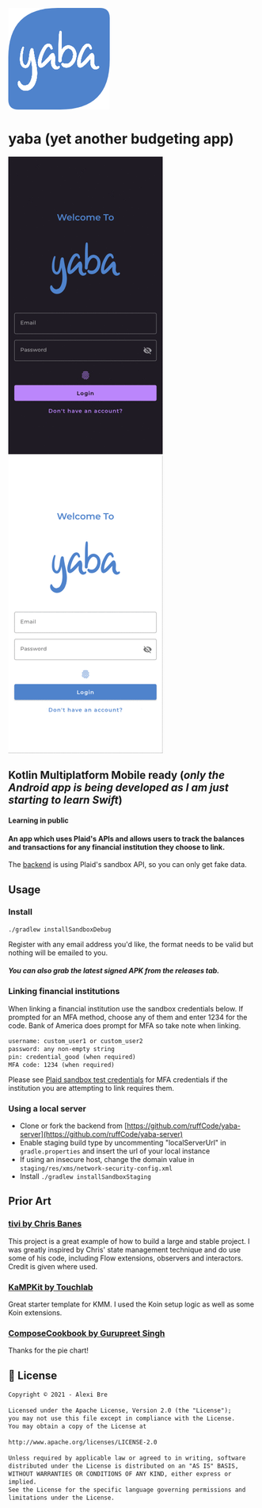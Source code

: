 ![yaba logo](./assets/yaba.png)

# yaba (yet another budgeting app)
![yaba logo](./assets/dark.gif) ![yaba logo](./assets/light.gif)

## Kotlin Multiplatform Mobile ready (*only the Android app is being developed as I am just starting to learn Swift*)

#### Learning in public

#### An app which uses Plaid's APIs and allows users to track the balances and transactions for any financial institution they choose to link.

The [backend](https://github.com/ruffCode/yaba-server) is using Plaid's sandbox API, so you can
only get fake data.

## Usage

### Install

````shell script
./gradlew installSandboxDebug
````
Register with any email address you'd like, the format needs to be valid but nothing will be emailed
to you.

#### *You can also grab the latest signed APK from the releases tab.*

### Linking financial institutions

When linking a financial institution use the sandbox credentials below. If prompted for an MFA method,
choose any of them and enter 1234 for the code. Bank of America does prompt for MFA so take note when linking.

```
username: custom_user1 or custom_user2
password: any non-empty string
pin: credential_good (when required)
MFA code: 1234 (when required)
```

Please see [Plaid sandbox test credentials](https://plaid.com/docs/sandbox/test-credentials/) for
MFA credentials if the institution you are attempting to link requires them.

### Using a local server

* Clone or fork the backend from [https://github.com/ruffCode/yaba-server](https://github.com/ruffCode/yaba-server)
* Enable staging build type by uncommenting "localServerUrl" in `gradle.properties` and insert the url of your local
  instance
* If using an insecure host, change the domain value in `staging/res/xms/network-security-config.xml`
* Install ```./gradlew installSandboxStaging ```


## Prior Art

### [tivi by Chris Banes](https://github.com/chisbanes/tivi)

This project is a great example of how to build a large and stable project. I was greatly inspired
by Chris' state management technique and do use some of his code, including Flow extensions, observers
and interactors. Credit is given where used.

### [KaMPKit by Touchlab](https://github.com/touchlab/KaMPKit)

Great starter template for KMM. I used the Koin setup logic as well as some Koin extensions.

### [ComposeCookbook by Gurupreet Singh](https://github.com/Gurupreet/ComposeCookBook)

Thanks for the pie chart!

## 📝 License

```
Copyright © 2021 - Alexi Bre

Licensed under the Apache License, Version 2.0 (the "License");
you may not use this file except in compliance with the License.
You may obtain a copy of the License at

http://www.apache.org/licenses/LICENSE-2.0

Unless required by applicable law or agreed to in writing, software
distributed under the License is distributed on an "AS IS" BASIS,
WITHOUT WARRANTIES OR CONDITIONS OF ANY KIND, either express or implied.
See the License for the specific language governing permissions and
limitations under the License.
```
